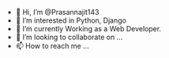 - 👋 Hi, I’m @Prasannajit143
- 👀 I’m interested in Python, Django 
- 🌱 I’m currently Working as a Web Developer.
- 💞️ I’m looking to collaborate on ...
- 📫 How to reach me ...

<!---
Prasannajit143/Prasannajit143 is a ✨ special ✨ repository because its `README.md` (this file) appears on your GitHub profile.
You can click the Preview link to take a look at your changes.
--->
